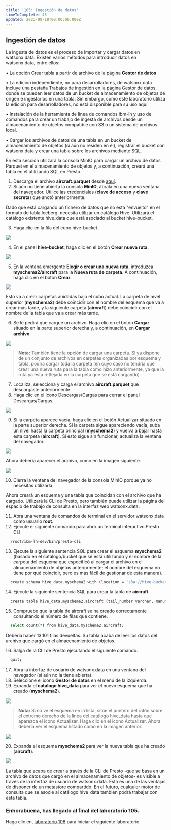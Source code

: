 ```yaml
---
title: '105: Ingestión de datos'
timeToComplete: 45
updated: 2023-09-18T00:00:00.000Z
---
```

## Ingestión de datos

La ingesta de datos es el proceso de importar y cargar datos en watsonx.data. Existen varios métodos para introducir datos en watsonx.data, entre ellos:

•  La opción Crear tabla a partir de archivo de la página **Gestor de datos**

•  La edición independiente, no para desarrolladores, de watsonx.data incluye una pestaña Trabajos de ingestión en la página Gestor de datos, donde se pueden leer datos de un bucket de almacenamiento de objetos de origen e ingestarlos en una tabla. Sin embargo, como este laboratorio utiliza la edición para desarrolladores, no está disponible para su uso aquí.

•  Instalación de la herramienta de línea de comandos ibm-lh y uso de comandos para crear un trabajo de ingesta de archivos desde un almacenamiento de objetos compatible con S3 o un sistema de archivos local.

•  Cargar los archivos de datos de una tabla en un bucket de almacenamiento de objetos (si aún no residen en él), registrar el bucket con watsonx.data y crear una tabla sobre los archivos mediante SQL.

En esta sección utilizará la consola MinIO para cargar un archivo de datos Parquet en el almacenamiento de objetos y, a continuación, creará una tabla en él utilizando SQL en Presto.

1.  Descarga el archivo **aircraft.parquet** desde [aquí](https://ibm.box.com/v/ontime-aircraft-id).
2.  Si aún no tiene abierta la consola **MinIO**, ábrala en una nueva ventana del navegador. Utilice las credenciales (**clave de acceso** y **clave secreta**) que anotó anteriormente.

Dado que está cargando un fichero de datos que no está "envuelto" en el formato de tabla Iceberg, necesita utilizar un catálogo Hive. Utilizará el catálogo existente hive\_data que está asociado al bucket hive-bucket.

3.  Haga clic en la fila del cubo hive-bucket.

![](./images/105/di-hive.png)

4.  En el panel **hive-bucket**, haga clic en el botón **Crear nueva ruta**.

![](./images/105/di-hive-new.png)

5.  En la ventana emergente **Elegir o crear una nueva ruta**, introduzca **myschema2/aircraft** para la **Nueva ruta de carpeta**. A continuación, haga clic en el botón **Crear**.

![](./images/105/di-hive-new-path.png)

Esto va a crear carpetas anidadas bajo el cubo actual. La carpeta de nivel superior (**myschema2**) debe coincidir con el nombre del esquema que va a crear más tarde, y la siguiente carpeta (**aircraft**) debe coincidir con el nombre de la tabla que va a crear más tarde.

6.  Se le pedirá que cargue un archivo. Haga clic en el botón **Cargar** situado en la parte superior derecha y, a continuación, en **Cargar archivo**.

![](./images/105/di-hive-new-upload.png)

> **Nota:** También tiene la opción de cargar una carpeta. Si ya dispone de un conjunto de archivos en carpetas organizadas por esquema y tabla, podría cargar toda la carpeta (en cuyo caso no tendría que crear una nueva ruta para la tabla como hizo anteriormente, ya que la ruta ya está reflejada en la carpeta que se está cargando).

7.  Localiza, selecciona y carga el archivo **aircraft.parquet** que descargaste anteriormente.
8.  Haga clic en el icono Descargas/Cargas para cerrar el panel Descargas/Cargas.

![](./images/105/di-hive-new-upload-close.png)

9.  Si la carpeta aparece vacía, haga clic en el botón Actualizar situado en la parte superior derecha. Si la carpeta sigue apareciendo vacía, suba un nivel hasta la carpeta principal (**myschema2**) y vuelva a bajar hasta esta carpeta (**aircraft**). Si esto sigue sin funcionar, actualiza la ventana del navegador.

![](./images/105/di-hive-new-upload-refresh.png)

Ahora debería aparecer el archivo, como en la imagen siguiente.

![](./images/105/di-hive-new-upload-view.png)

10. Cierra la ventana del navegador de la consola MinIO porque ya no necesitas utilizarla.

Ahora creará un esquema y una tabla que coincidan con el archivo que ha cargado. Utilizará la CLI de Presto, pero también puede utilizar la página del espacio de trabajo de consulta en la interfaz web watsonx.data.

11. Abra una ventana de comandos de terminal en el servidor watsonx.data como usuario **root**.
12. Ejecute el siguiente comando para abrir un terminal interactivo Presto CLI.

```bash
  /root/ibm-lh-dev/bin/presto-cli
```

13. Ejecute la siguiente sentencia SQL para crear el esquema **myschema2** (basado en el catálogo/bucket que se está utilizando y el nombre de la carpeta del esquema que especificó al cargar el archivo en el almacenamiento de objetos anteriormente; el nombre del esquema no tiene por qué coincidir, pero es más fácil de gestionar de esta manera).

```bash
  create schema hive_data.myschema2 with (location = 's3a://hive-bucket/myschema2');
```

14. Ejecute la siguiente sentencia SQL para crear la tabla de **aircraft**.

```bash
  create table hive_data.myschema2.aircraft (tail_number varchar, manufacturer varchar, model varchar) with (format = 'Parquet', external_location='s3a://hive-bucket/myschema2/aircraft');
```

15. Compruebe que la tabla de aircraft se ha creado correctamente consultando el número de filas que contiene.

```bash
  select count(*) from hive_data.myschema2.aircraft;
```

Debería haber 13.101 filas devueltas. Su tabla acaba de leer los datos del archivo que cargó en el almacenamiento de objetos.

16. Salga de la CLI de Presto ejecutando el siguiente comando.

```bash
  quit;
```

17. Abra la interfaz de usuario de watsonx.data en una ventana del navegador (si aún no la tiene abierta).
18. Seleccione el icono **Gestor de datos** en el menú de la izquierda.
19. Expanda el **catálogo hive\_data** para ver el nuevo esquema que ha creado (**myschema2**).

![](./images/105/watsonx-data-manager.png)

> **Nota:** Si no ve el esquema en la lista, sitúe el puntero del ratón sobre el extremo derecho de la línea del catálogo hive\_data hasta que aparezca el icono Actualizar. Haga clic en el icono Actualizar. Ahora debería ver el esquema listado como en la imagen anterior.

![](./images/105/watsonx-data-manager-refresh.png)

20. Expanda el esquema **myschema2** para ver la nueva tabla que ha creado (**aircraft**).

![](./images/105/watsonx-data-manager-data.png)

La tabla que acaba de crear a través de la CLI de Presto -que se basa en un archivo de datos que cargó en el almacenamiento de objetos- es visible a través de la interfaz de usuario de watsonx.data. Esta es una de las ventajas de disponer de un metastore compartido. En el futuro, cualquier motor de consulta que se asocie al catálogo hive\_data también podrá trabajar con esta tabla.

### Enhorabuena, has llegado al final del laboratorio 105.

Haga clic en, [laboratorio 106](/watsonx/watsonxdata/106) para iniciar el siguiente laboratorio.
